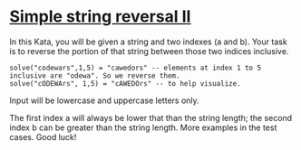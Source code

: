 # [Simple string reversal II](https://www.codewars.com/kata/5a8d1c82373c2e099d0000ac) #

In this Kata, you will be given a string and two indexes (a and b). Your task is to reverse the portion of that string between those two indices inclusive.

    solve("codewars",1,5) = "cawedors" -- elements at index 1 to 5 inclusive are "odewa". So we reverse them.
    solve("cODEWArs", 1,5) = "cAWEDOrs" -- to help visualize.

Input will be lowercase and uppercase letters only.

The first index a will always be lower that than the string length; the second index b can be greater than the string length. More examples in the test cases. Good luck!
